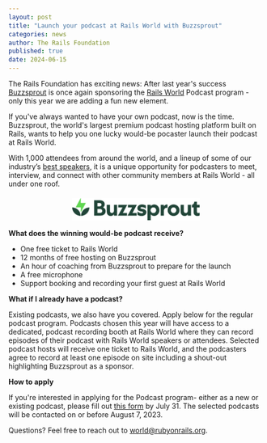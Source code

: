 ```yaml
---
layout: post
title: "Launch your podcast at Rails World with Buzzsprout"
categories: news
author: The Rails Foundation
published: true
date: 2024-06-15
---
```


The Rails Foundation has exciting news: After last year's success <a href="https://www.buzzsprout.com">Buzzsprout</a> is once again sponsoring the [Rails World](/world) Podcast program - only this year we are adding a fun new element. 

If you've always wanted to have your own podcast, now is the time. Buzzsprout, the world's largest premium podcast hosting platform built on Rails, wants to help you one lucky would-be pocaster launch their podcast at Rails World.

With 1,000 attendees from around the world, and a lineup of some of our industry’s [best speakers](/world/2024/speakers), it is a unique opportunity for podcasters to meet, interview, and connect with other community members at Rails World - all under one roof.

<p style="text-align: center; margin-top: 20px"><img src="/assets/images/logo-buzzsprout-new.svg" style="width: 50%"></p>

__What does the winning would-be podcast receive?__
- One free ticket to Rails World
- 12 months of free hosting on Buzzsprout
- An hour of coaching from Buzzsprout to prepare for the launch 
- A free microphone 
- Support booking and recording your first guest at Rails World

__What if I already have a podcast?__

Existing podcasts, we also have you covered. Apply below for the regular podcast program. Podcasts chosen this year will have access to a dedicated, podcast recording booth at Rails World where they can record episodes of their podcast with Rails World speakers or attendees. Selected podcast hosts will receive one ticket to Rails World, and the podcasters agree to record at least one episode on site including a shout-out highlighting Buzzsprout as a sponsor.

__How to apply__

If you're interested in applying for the Podcast program- either as a new or existing podcast, please fill out [this form](https://rails-foundation.neetoform.com/22d137ad8211f04ec636) by July 31. The selected podcasts will be contacted on or before August 7, 2023.

Questions? Feel free to reach out to <a href="mailto:world@rubyonrails.org">world@rubyonrails.org</a>.
